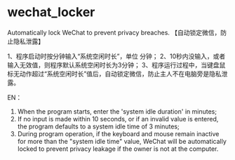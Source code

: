 # wechat_locker
Automatically lock WeChat to prevent privacy breaches.
【自动锁定微信，防止隐私泄露】


1、程序启动时按分钟输入“系统空闲时长”，单位 分钟；
2、10秒内没输入，或者输入无效值，则程序默认系统空闲时长为3分钟；
3、程序运行过程中，当键盘鼠标无动作超过“系统空闲时长”值后，自动锁定微信，防止主人不在电脑旁是隐私泄露。


EN：
1. When the program starts, enter the 'system idle duration' in minutes;
2. If no input is made within 10 seconds, or if an invalid value is entered, the program defaults to a system idle time of 3 minutes;
3. During program operation, if the keyboard and mouse remain inactive for more than the "system idle time" value, WeChat will be automatically locked to prevent privacy leakage if the owner is not at the computer.
